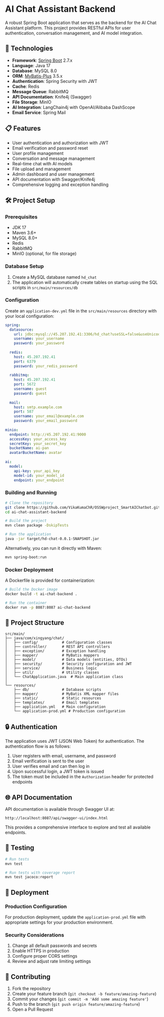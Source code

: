# AI Chat Assistant Backend

A robust Spring Boot application that serves as the backend for the AI Chat Assistant platform. This project provides RESTful APIs for user authentication, conversation management, and AI model integration.

## 🚀 Technologies

- **Framework**: [Spring Boot](https://spring.io/projects/spring-boot) 2.7.x
- **Language**: Java 17
- **Database**: MySQL 8.0
- **ORM**: [MyBatis-Plus](https://baomidou.com/) 3.5.x
- **Authentication**: Spring Security with JWT
- **Cache**: Redis
- **Message Queue**: RabbitMQ
- **API Documentation**: Knife4j (Swagger)
- **File Storage**: MinIO
- **AI Integration**: LangChain4j with OpenAI/Alibaba DashScope
- **Email Service**: Spring Mail

## 📋 Features

- User authentication and authorization with JWT
- Email verification and password reset
- User profile management
- Conversation and message management
- Real-time chat with AI models
- File upload and management
- Admin dashboard and user management
- API documentation with Swagger/Knife4j
- Comprehensive logging and exception handling

## 🛠️ Project Setup

### Prerequisites

- JDK 17
- Maven 3.6+
- MySQL 8.0+
- Redis
- RabbitMQ
- MinIO (optional, for file storage)

### Database Setup

1. Create a MySQL database named `hd_chat`
2. The application will automatically create tables on startup using the SQL scripts in `src/main/resources/db`

### Configuration

Create an `application-dev.yml` file in the `src/main/resources` directory with your local configuration:

```yaml
spring:
  datasource:
    url: jdbc:mysql://45.207.192.41:3306/hd_chat?useSSL=false&useUnicode=true&characterEncoding=utf-8&serverTimezone=Asia/Shanghai
    username: your_username
    password: your_password
  
  redis:
    host: 45.207.192.41
    port: 6379
    password: your_redis_password
    
  rabbitmq:
    host: 45.207.192.41
    port: 5672
    username: guest
    password: guest
    
  mail:
    host: smtp.example.com
    port: 587
    username: your_email@example.com
    password: your_email_password
    
minio:
  endpoint: http://45.207.192.41:9000
  accessKey: your_access_key
  secretKey: your_secret_key
  bucketName: ai-pan
  avatarBucketName: avatar
  
ai:
  model:
    api-key: your_api_key
    model-id: your_model_id
    endpoint: your_endpoint
```

### Building and Running

```bash
# Clone the repository
git clone https://github.com/VikaKumaChR/OSSWproject_SmartAIChatbot.git
cd ai-chat-assistant-backend

# Build the project
mvn clean package -DskipTests

# Run the application
java -jar target/hd-chat-0.0.1-SNAPSHOT.jar
```

Alternatively, you can run it directly with Maven:

```bash
mvn spring-boot:run
```

### Docker Deployment

A Dockerfile is provided for containerization:

```bash
# Build the Docker image
docker build -t ai-chat-backend .

# Run the container
docker run -p 8087:8087 ai-chat-backend
```

## 📁 Project Structure

```
src/main/
├── java/com/xingyang/chat/
│   ├── config/           # Configuration classes
│   ├── controller/       # REST API controllers
│   ├── exception/        # Exception handling
│   ├── mapper/           # MyBatis mappers
│   ├── model/            # Data models (entities, DTOs)
│   ├── security/         # Security configuration and JWT
│   ├── service/          # Business logic
│   ├── util/             # Utility classes
│   └── ChatApplication.java  # Main application class
│
└── resources/
    ├── db/               # Database scripts
    ├── mapper/           # MyBatis XML mapper files
    ├── static/           # Static resources
    ├── templates/        # Email templates
    ├── application.yml   # Main configuration
    └── application-prod.yml # Production configuration
```

## 🔒 Authentication

The application uses JWT (JSON Web Token) for authentication. The authentication flow is as follows:

1. User registers with email, username, and password
2. Email verification is sent to the user
3. User verifies email and can then log in
4. Upon successful login, a JWT token is issued
5. The token must be included in the `Authorization` header for protected endpoints

## 🌐 API Documentation

API documentation is available through Swagger UI at:

```
http://localhost:8087/api/swagger-ui/index.html
```

This provides a comprehensive interface to explore and test all available endpoints.

## 🧪 Testing

```bash
# Run tests
mvn test

# Run tests with coverage report
mvn test jacoco:report
```

## 🚢 Deployment

### Production Configuration

For production deployment, update the `application-prod.yml` file with appropriate settings for your production environment.

### Security Considerations

1. Change all default passwords and secrets
2. Enable HTTPS in production
3. Configure proper CORS settings
4. Review and adjust rate limiting settings

## 🤝 Contributing

1. Fork the repository
2. Create your feature branch (`git checkout -b feature/amazing-feature`)
3. Commit your changes (`git commit -m 'Add some amazing feature'`)
4. Push to the branch (`git push origin feature/amazing-feature`)
5. Open a Pull Request
